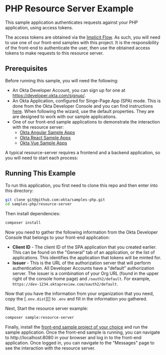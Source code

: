 # PHP Resource Server Example

This sample application authenticates requests against your PHP application, using access tokens.

The access tokens are obtained via the [Implicit Flow][].  As such, you will need to use one of our front-end samples with this project.  It is the responsibility of the front-end to authenticate the user, then use the obtained access tokens to make requests to this resource server.

## Prerequisites

Before running this sample, you will need the following:

* An Okta Developer Account, you can sign up for one at https://developer.okta.com/signup/.
* An Okta Application, configured for Singe-Page App (SPA) mode. This is done from the Okta Developer Console and you can find instructions [here][OIDC SPA Setup Instructions].  When following the wizard, use the default properties.  They are are designed to work with our sample applications.
* One of our front-end sample applications to demonstrate the interaction with the resource server:
  * [Okta Angular Sample Apps][]
  * [Okta React Sample Apps][]
  * [Okta Vue Sample Apps][]

A typical resource-server requires a frontend and a backend application, so you will need to start each process:

## Running This Example
To run this application, you first need to clone this repo and then enter into this directory:

```bash
git clone git@github.com:okta/samples-php.git
cd samples-php/resource-server
```

Then install dependencies:

```bash
composer install
```

Now you need to gather the following information from the Okta Developer Console that belongs to your front-end application:
- **Client ID**  - The client ID of the SPA application that you created earlier. This can be found on the "General" tab of an application, or the list of applications. This identifies the application that tokens will be minted for.
- **Issuer** - This is the URL of the authorization server that will perform authentication.  All Developer Accounts have a "default" authorization server.  The issuer is a combination of your Org URL (found in the upper right of the console home page) and `/oauth2/default`. For example, `https://dev-1234.oktapreview.com/oauth2/default`.

Now that you have the information from your organization that you need, copy the [`.env.dist`][] to `.env` and fill in the information you gathered.

Next, Start the resource server example:

```bash
composer sample:resource-server
```

Finally, install the [front-end sample project of your choice](Prerequisites) and run the sample application.
Once the front-end sample is running, you can navigate to http://localhost:8080 in your browser and log in to the front-end application.  Once logged in, you can navigate to the "Messages" page to see the interaction with the resource server.


[Implicit Flow]: https://developer.okta.com/authentication-guide/implementing-authentication/implicit
[Okta Angular Sample Apps]: https://github.com/okta/samples-js-angular
[Okta Vue Sample Apps]: https://github.com/okta/samples-js-vue
[Okta React Sample Apps]: https://github.com/okta/samples-js-react
[OIDC SPA Setup Instructions]: https://developer.okta.com/authentication-guide/implementing-authentication/implicit#1-setting-up-your-application
[.env.dist]: .env.dist
